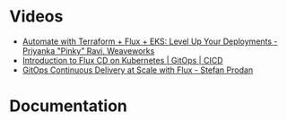 # Videos
- [Automate with Terraform + Flux + EKS: Level Up Your Deployments - Priyanka "Pinky" Ravi, Weaveworks
](https://www.youtube.com/watch?v=E0OzGADEoik)
- [Introduction to Flux CD on Kubernetes | GitOps | CICD](https://www.youtube.com/watch?v=X5W_706-jSY&t=19s)
- [GitOps Continuous Delivery at Scale with Flux - Stefan Prodan](https://www.youtube.com/watch?v=JFLNFJT59DY)

# Documentation


